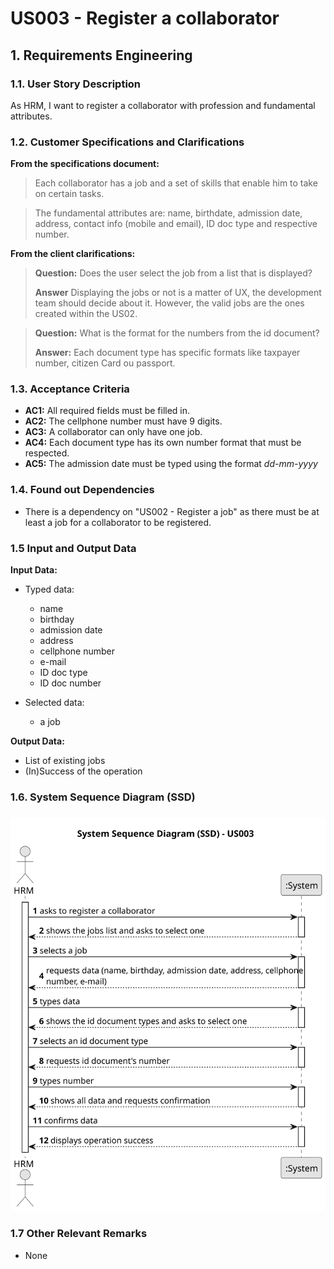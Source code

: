 # US003 - Register a collaborator


## 1. Requirements Engineering

### 1.1. User Story Description
As  HRM, I want    to register a collaborator with profession and fundamental attributes.

### 1.2. Customer Specifications and Clarifications 

**From the specifications document:**

>	Each collaborator has a job and a set of skills that enable him to take on certain tasks.

>	The fundamental attributes are: name, birthdate, admission date, address, contact info (mobile and
email), ID doc type and respective number. 

**From the client clarifications:**

> **Question:** Does the user select the job from a list that is displayed?
> 
> **Answer** Displaying the jobs or not is a matter of UX, the development team should decide about it. However, the valid jobs are the ones created within the US02.

> **Question:** What is the format for the numbers from the id document?
> 
> **Answer:** Each document type has specific formats like taxpayer number, citizen Card ou passport.

### 1.3. Acceptance Criteria

* **AC1:** All required fields must be filled in.
* **AC2:** The cellphone number must have 9 digits.
* **AC3:** A collaborator can only have one job.
* **AC4:** Each document type has its own number format that must be respected.
* **AC5:** The admission date must be typed using the format _dd-mm-yyyy_

### 1.4. Found out Dependencies

* There is a dependency on "US002 - Register a job" as there must be at least a job for a collaborator to be registered.

### 1.5 Input and Output Data

**Input Data:**

* Typed data:
    * name
    * birthday 
    * admission date
    * address
    * cellphone number
    * e-mail
    * ID doc type
    * ID doc number
	

* Selected data:
    * a job

**Output Data:**

* List of existing jobs
* (In)Success of the operation

### 1.6. System Sequence Diagram (SSD)
 
###

![System Sequence Diagram - Alternative One](svg/us003-system-sequence-diagram.svg)


### 1.7 Other Relevant Remarks

* None